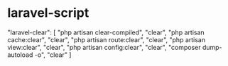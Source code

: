# laravel-script

 "laravel-clear": [
            "php artisan clear-compiled",
            "clear",
            "php artisan cache:clear",
            "clear",
            "php artisan route:clear",
            "clear",
            "php artisan view:clear",
            "clear",
            "php artisan config:clear",
            "clear",
            "composer dump-autoload -o",
            "clear"
        ]
